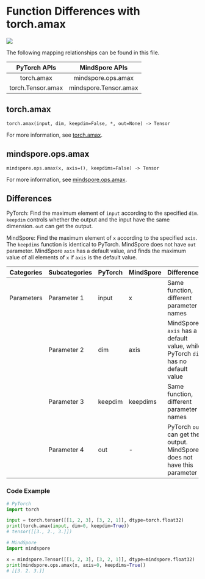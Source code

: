 # Function Differences with torch.amax

<a href="https://gitee.com/mindspore/docs/blob/r1.11/docs/mindspore/source_en/note/api_mapping/pytorch_diff/amax.md" target="_blank"><img src="https://mindspore-website.obs.cn-north-4.myhuaweicloud.com/website-images/r1.11/resource/_static/logo_source_en.png"></a>

The following mapping relationships can be found in this file.

|     PyTorch APIs      |      MindSpore APIs       |
| :-------------------: | :-----------------------: |
|    torch.amax     |  mindspore.ops.amax   |
|   torch.Tensor.amax    |   mindspore.Tensor.amax    |

## torch.amax

```text
torch.amax(input, dim, keepdim=False, *, out=None) -> Tensor
```

For more information, see [torch.amax](https://pytorch.org/docs/1.8.1/generated/torch.amax.html#torch.amax).

## mindspore.ops.amax

```text
mindspore.ops.amax(x, axis=(), keepdims=False) -> Tensor
```

For more information, see [mindspore.ops.amax](https://mindspore.cn/docs/en/r1.11/api_python/ops/mindspore.ops.amax.html).

## Differences

PyTorch: Find the maximum element of `input` according to the specified `dim`. `keepdim` controls whether the output and the input have the same dimension. `out` can get the output.

MindSpore: Find the maximum element of `x` according to the specified `axis`. The `keepdims` function is identical to PyTorch. MindSpore does not have `out` parameter. MindSpore `axis` has a default value, and finds the maximum value of all elements of `x` if `axis` is the default value.

| Categories | Subcategories| PyTorch | MindSpore |Differences |
| ---- | ----- | ------- | --------- |------------------ |
| Parameters | Parameter 1 | input   | x         | Same function, different parameter names                    |
|      | Parameter 2 | dim   | axis      | MindSpore `axis` has a default value, while PyTorch `dim` has no default value |
|      | Parameter 3 | keepdim   | keepdims | Same function, different parameter names |
|      | Parameter 4 | out   | -         | PyTorch `out` can get the output. MindSpore does not have this parameter |

### Code Example

```python
# PyTorch
import torch

input = torch.tensor([[1, 2, 3], [3, 2, 1]], dtype=torch.float32)
print(torch.amax(input, dim=0, keepdim=True))
# tensor([[3., 2., 3.]])

# MindSpore
import mindspore

x = mindspore.Tensor([[1, 2, 3], [3, 2, 1]], dtype=mindspore.float32)
print(mindspore.ops.amax(x, axis=0, keepdims=True))
# [[3. 2. 3.]]
```
